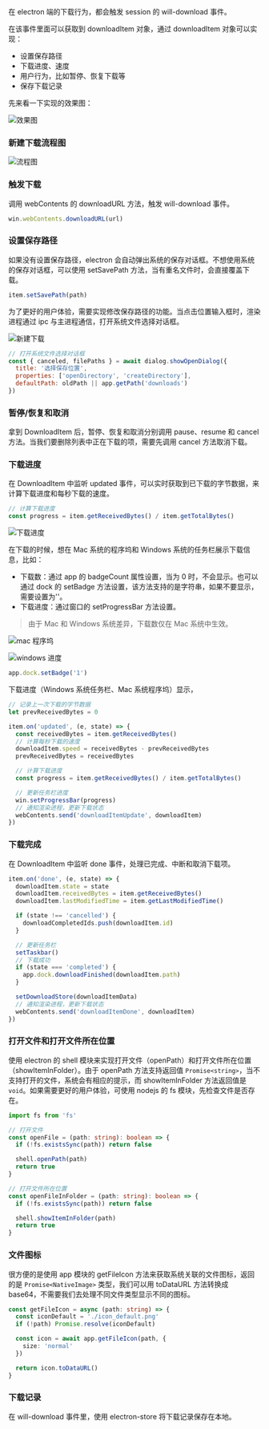 在 electron 端的下载行为，都会触发 session 的 will-download 事件。

在该事件里面可以获取到 downloadItem 对象，通过 downloadItem 对象可以实现：

- 设置保存路径
- 下载进度、速度
- 用户行为，比如暂停、恢复下载等
- 保存下载记录

先来看一下实现的效果图：

![效果图](./demo.png)
  
### 新建下载流程图

![流程图](./flow_chart.png)

### 触发下载

调用 webContents 的 downloadURL 方法，触发 will-download 事件。

```js
win.webContents.downloadURL(url)
```

### 设置保存路径

如果没有设置保存路径，electron 会自动弹出系统的保存对话框。不想使用系统的保存对话框，可以使用 setSavePath 方法，当有重名文件时，会直接覆盖下载。

```js
item.setSavePath(path)
```

为了更好的用户体验，需要实现修改保存路径的功能。当点击位置输入框时，渲染进程通过 ipc 与主进程通信，打开系统文件选择对话框。

![新建下载](./new_download.png)

```js
// 打开系统文件选择对话框
const { canceled, filePaths } = await dialog.showOpenDialog({
  title: '选择保存位置',
  properties: ['openDirectory', 'createDirectory'],
  defaultPath: oldPath || app.getPath('downloads')
})
```

### 暂停/恢复和取消

拿到 DownloadItem 后，暂停、恢复和取消分别调用 pause、resume 和 cancel 方法。当我们要删除列表中正在下载的项，需要先调用 cancel 方法取消下载。

### 下载进度

在 DownloadItem 中监听 updated 事件，可以实时获取到已下载的字节数据，来计算下载进度和每秒下载的速度。

```js
// 计算下载进度
const progress = item.getReceivedBytes() / item.getTotalBytes()
```

![下载进度](./download_progress.png)

在下载的时候，想在 Mac 系统的程序坞和 Windows 系统的任务栏展示下载信息，比如：
 - 下载数：通过 app 的 badgeCount 属性设置，当为 0 时，不会显示。也可以通过 dock 的 setBadge 方法设置，该方法支持的是字符串，如果不要显示，需要设置为''。
 - 下载进度：通过窗口的 setProgressBar 方法设置。

> 由于 Mac 和 Windows 系统差异，下载数仅在 Mac 系统中生效。

![mac 程序坞](./mac_download_progress.png)

![windows 进度](./windows_progress.png)

```js
app.dock.setBadge('1')
```

下载进度（Windows 系统任务栏、Mac 系统程序坞）显示，

```js
// 记录上一次下载的字节数据
let prevReceivedBytes = 0

item.on('updated', (e, state) => {
  const receivedBytes = item.getReceivedBytes()
  // 计算每秒下载的速度
  downloadItem.speed = receivedBytes - prevReceivedBytes
  prevReceivedBytes = receivedBytes

  // 计算下载进度
  const progress = item.getReceivedBytes() / item.getTotalBytes()

  // 更新任务栏进度
  win.setProgressBar(progress)
  // 通知渲染进程，更新下载状态
  webContents.send('downloadItemUpdate', downloadItem)
})
```

### 下载完成

在 DownloadItem 中监听 done 事件，处理已完成、中断和取消下载项。

```js
item.on('done', (e, state) => {
  downloadItem.state = state
  downloadItem.receivedBytes = item.getReceivedBytes()
  downloadItem.lastModifiedTime = item.getLastModifiedTime()

  if (state !== 'cancelled') {
    downloadCompletedIds.push(downloadItem.id)
  }

  // 更新任务栏
  setTaskbar()
  // 下载成功
  if (state === 'completed') {
    app.dock.downloadFinished(downloadItem.path)
  }

  setDownloadStore(downloadItemData)
  // 通知渲染进程，更新下载状态
  webContents.send('downloadItemDone', downloadItem)
})
```

### 打开文件和打开文件所在位置

使用 electron 的 shell 模块来实现打开文件（openPath）和打开文件所在位置（showItemInFolder）。由于 openPath 方法支持返回值 `Promise<string>`，当不支持打开的文件，系统会有相应的提示，而 showItemInFolder 方法返回值是 `void`。如果需要更好的用户体验，可使用 nodejs 的 fs 模块，先检查文件是否存在。

```ts
import fs from 'fs'

// 打开文件
const openFile = (path: string): boolean => {
  if (!fs.existsSync(path)) return false

  shell.openPath(path)
  return true
}

// 打开文件所在位置
const openFileInFolder = (path: string): boolean => {
  if (!fs.existsSync(path)) return false

  shell.showItemInFolder(path)
  return true
}
```

### 文件图标

很方便的是使用 app 模块的 getFileIcon 方法来获取系统关联的文件图标，返回的是 `Promise<NativeImage>` 类型，我们可以用 toDataURL 方法转换成 base64，不需要我们去处理不同文件类型显示不同的图标。

```ts
const getFileIcon = async (path: string) => {
  const iconDefault = './icon_default.png'
  if (!path) Promise.resolve(iconDefault)

  const icon = await app.getFileIcon(path, {
    size: 'normal'
  })

  return icon.toDataURL()
}
```

### 下载记录

在 will-download 事件里，使用 electron-store 将下载记录保存在本地。
